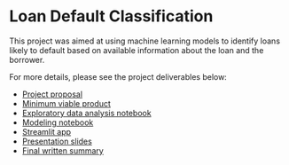 # Loan Default Classification

This project was aimed at using machine learning models to identify loans likely to default based on available information about the loan and the borrower.

For more details, please see the project deliverables below:
- [Project proposal](project_proposal.md)
- [Minimum viable product](minimum_viable_product.md)
- [Exploratory data analysis notebook](./final/EDA_final.ipynb)
- [Modeling notebook](./final/modeling_final.ipynb)
- [Streamlit app](./final/app.py)
- [Presentation slides](./final/classification_project.pdf)
- [Final written summary](./final/classification_writeup.md)
